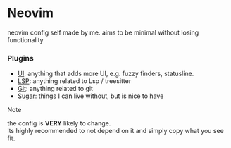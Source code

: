 # Neovim

neovim config self made by me. aims to be minimal without losing functionality

### Plugins
* [UI](./lua/plugins/ui/): anything that adds more UI, e.g. fuzzy finders, statusline.
* [LSP](./lua/plugins/lsp/): anything related to Lsp / treesitter
* [Git](./lua/plugins/git/): anything related to git
* [Sugar](./lua/plugins/sugar/): things I can live without, but is nice to have

> [!Note]  
>
> the config is **VERY** likely to change.  
> its highly recommended to not depend on it and simply copy what you see fit.
